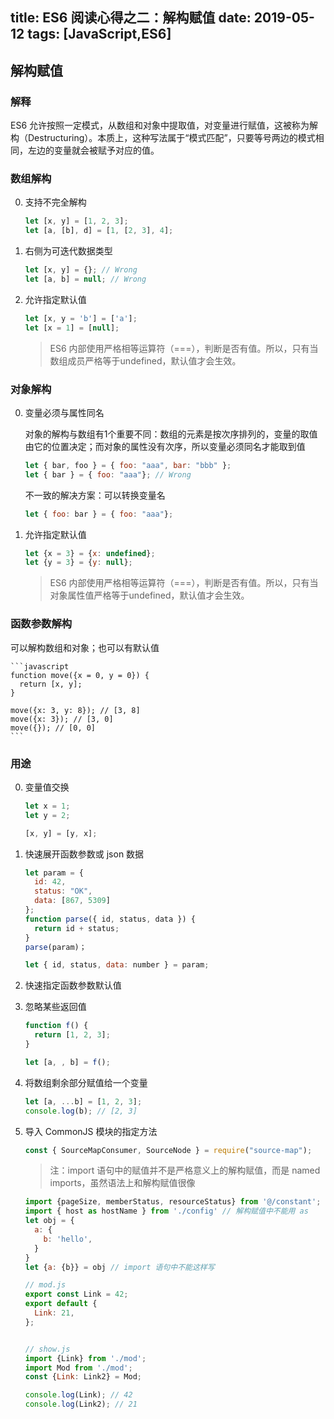 title: ES6 阅读心得之二：解构赋值
date: 2019-05-12
tags: [JavaScript,ES6]
---

## 解构赋值

### 解释
ES6 允许按照一定模式，从数组和对象中提取值，对变量进行赋值，这被称为解构（Destructuring）。本质上，这种写法属于“模式匹配”，只要等号两边的模式相同，左边的变量就会被赋予对应的值。

### 数组解构

0. 支持不完全解构

	```javascript
	let [x, y] = [1, 2, 3];
	let [a, [b], d] = [1, [2, 3], 4];
	```
0. 右侧为可迭代数据类型

	```javascript
	let [x, y] = {}; // Wrong
	let [a, b] = null; // Wrong
	```
0. 允许指定默认值

	```javascript
	let [x, y = 'b'] = ['a'];
	let [x = 1] = [null];
	```
	> ES6 内部使用严格相等运算符（===），判断是否有值。所以，只有当数组成员严格等于undefined，默认值才会生效。

### 对象解构

0. 变量必须与属性同名

	对象的解构与数组有1个重要不同：数组的元素是按次序排列的，变量的取值由它的位置决定；而对象的属性没有次序，所以变量必须同名才能取到值

	```javascript
	let { bar, foo } = { foo: "aaa", bar: "bbb" };
	let { bar } = { foo: "aaa"}; // Wrong
	```
	不一致的解决方案：可以转换变量名

	```javascript
	let { foo: bar } = { foo: "aaa"};
	```
0. 允许指定默认值

	```javascript
	let {x = 3} = {x: undefined};
	let {y = 3} = {y: null};
	```
	> ES6 内部使用严格相等运算符（===），判断是否有值。所以，只有当对象属性值严格等于undefined，默认值才会生效。

### 函数参数解构

可以解构数组和对象；也可以有默认值

	```javascript
	function move({x = 0, y = 0}) {
	  return [x, y];
	}

	move({x: 3, y: 8}); // [3, 8]
	move({x: 3}); // [3, 0]
	move({}); // [0, 0]
	```

### 用途

0. 变量值交换

	```javascript
	let x = 1;
	let y = 2;

	[x, y] = [y, x];
	```
0. 快速展开函数参数或 json 数据

	```javascript
	let param = {
	  id: 42,
	  status: "OK",
	  data: [867, 5309]
	};
	function parse({ id, status, data }) {
	  return id + status;
	}
	parse(param)；

	let { id, status, data: number } = param;
	```
0. 快速指定函数参数默认值
0. 忽略某些返回值

	```javascript
	function f() {
	  return [1, 2, 3];
	}

	let [a, , b] = f();
	```
0. 将数组剩余部分赋值给一个变量

	```javascript
	let [a, ...b] = [1, 2, 3];
	console.log(b); // [2, 3]
	```
0. 导入 CommonJS 模块的指定方法

	```javascript
	const { SourceMapConsumer, SourceNode } = require("source-map");

	```

	> 注：import 语句中的赋值并不是严格意义上的解构赋值，而是 named imports，虽然语法上和解构赋值很像

	```javascript
	import {pageSize, memberStatus, resourceStatus} from '@/constant';
	import { host as hostName } from './config' // 解构赋值中不能用 as
	let obj = {
	  a: {
	    b: 'hello',
	  }
	}
	let {a: {b}} = obj // import 语句中不能这样写

	// mod.js
	export const Link = 42;
	export default {
	  Link: 21,
	};


	// show.js
	import {Link} from './mod';
	import Mod from './mod';
	const {Link: Link2} = Mod;

	console.log(Link); // 42
	console.log(Link2); // 21
	```
